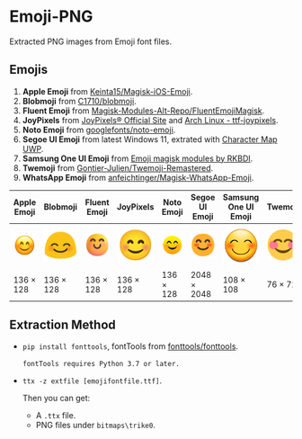 # Emoji-PNG

Extracted PNG images from Emoji font files.

## Emojis

1. **Apple Emoji** from [Keinta15/Magisk-iOS-Emoji](https://github.com/Keinta15/Magisk-iOS-Emoji).
2. **Blobmoji** from [C1710/blobmoji](https://github.com/C1710/blobmoji).
3. **Fluent Emoji** from [Magisk-Modules-Alt-Repo/FluentEmojiMagisk](https://github.com/Magisk-Modules-Alt-Repo/FluentEmojiMagisk).
4. **JoyPixels** from [JoyPixels® Official Site](https://www.joypixels.com/download) and [Arch Linux - ttf-joypixels](https://archlinux.org/packages/extra/any/ttf-joypixels/).
5. **Noto Emoji** from [googlefonts/noto-emoji](https://github.com/googlefonts/noto-emoji).
6. **Segoe UI Emoji** from latest Windows 11, extrated with [Character Map UWP](https://apps.microsoft.com/store/detail/character-map-uwp/9WZDNCRDXF41).
7. **Samsung One UI Emoji** from [Emoji magisk modules by RKBDI](https://forum.xda-developers.com/t/magisk-module-emoji-sets-by-rkbdi.4120991/).
8. **Twemoji** from [Gontier-Julien/Twemoji-Remastered](https://github.com/Gontier-Julien/Twemoji-Remastered).
9. **WhatsApp Emoji** from [anfeichtinger/Magisk-WhatsApp-Emoji](https://github.com/anfeichtinger/Magisk-WhatsApp-Emoji).

  | Apple Emoji                  | Blobmoji                   | Fluent Emoji               | JoyPixels                | Noto Emoji                  | Segoe UI Emoji           | Samsung One UI Emoji          | Twemoji                  | WhatsApp Emoji           |
  | ---------------------------- | -------------------------- | -------------------------- | ------------------------ | --------------------------- | ------------------------ | ----------------------------- | ------------------------ | ------------------------ |
  | <img src="https://github.com/lzcapp/Emoji-PNG/raw/main/Apple%20Emoji/PNG/u1F60A.png" width="128" /> | <img src="https://github.com/lzcapp/Emoji-PNG/raw/main/Blobmoji/PNG/u1F60A.png" width="128" /> | <img src="https://github.com/lzcapp/Emoji-PNG/raw/main/Fluent%20Emoji/PNG/u1F60A.png" width="128" /> | <img src="https://github.com/lzcapp/Emoji-PNG/raw/main/Noto%20Emoji/PNG/u1F60A.png" width="128" /> | <img src="https://github.com/lzcapp/Emoji-PNG/raw/main/JoyPixels/PNG/u1F60A.png" width="128" /> | <img src="https://github.com/lzcapp/Emoji-PNG/raw/main/Segoe%20UI%20Emoji/PNG/Smiling%20Face%20With%20Smiling%20Eyes.png" width="128" /> | <img src="https://github.com/lzcapp/Emoji-PNG/raw/main/Samsung%20One%20UI/PNG/u1F60A.png" width="128" /> | <img src="https://github.com/lzcapp/Emoji-PNG/raw/main/Twemoji/PNG/u1F60A.png" width="128" /> | <img src="https://github.com/lzcapp/Emoji-PNG/raw/main/WhatsApp%20Emoji/PNG/u1F60A.png" width="128" /> |
  | 136 × 128 | 136 × 128 | 136 × 128 | 136 × 128 | 136 × 128 | 2048 × 2048 | 108 × 108 | 76 × 72 | 160 × 160 |

## Extraction Method

- `pip install fonttools`, fontTools from [fonttools/fonttools](https://github.com/fonttools/fonttools).

  ```
  fontTools requires Python 3.7 or later.
  ```

- `ttx -z extfile [emojifontfile.ttf]`.

  Then you can get:

  - A `.ttx` file.
  - PNG files under `bitmaps\trike0`.
